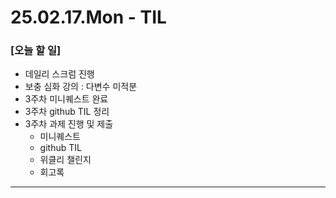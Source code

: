 # 25.02.17.Mon - TIL

### [오늘 할 일]

- 데일리 스크럼 진행
- 보충 심화 강의 : 다변수 미적분
- 3주차 미니퀘스트 완료
- 3주차 github TIL 정리
- 3주차 과제 진행 및 제출
     - 미니퀘스트
     - github TIL
     - 위클리 챌린지
     - 회고록

---
